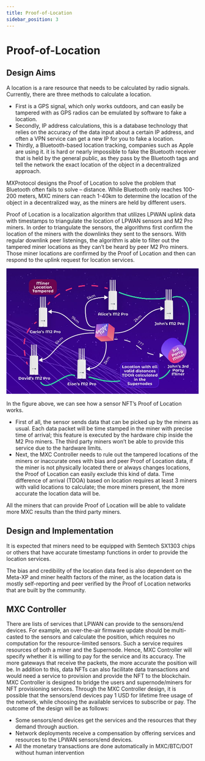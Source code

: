 ```yaml
---
title: Proof-of-Location
sidebar_position: 3
---
```


# Proof-of-Location
## Design Aims
A location is a rare resource that needs to be calculated by radio signals. 
Currently, there are three methods to calculate a location.
* First is a GPS signal, which only works outdoors, and can easily be tampered with as GPS radios can be emulated by software to fake a location. 
* Secondly, IP address calculations, this is a database technology that relies on the accuracy of the data input about a certain IP address, and often a VPN service can get a new IP for you to fake a location. 
* Thirdly, a Bluetooth-based location tracking, companies such as Apple are using it. it is hard or nearly impossible to fake the Bluetooth receiver that is held by the general public, as they pass by the Bluetooth tags and tell the network the exact location of the object in a decentralized approach.

MXProtocol designs the Proof of Location to solve the problem that Bluetooth often
fails to solve – distance. While Bluetooth only reaches 100-200 meters, MXC miners
can reach 1-40km to determine the location of the object in a decentralized way, as
the miners are held by different users.

Proof of Location is a localization algorithm that utilizes LPWAN uplink data with timestamps to triangulate the location of LPWAN sensors and M2 Pro miners. 
In order to triangulate the sensors, the algorithms first confirm the location of the miners with the downlinks they sent to the sensors. 
With regular downlink peer listenings, the algorithm is able to filter out the tampered miner locations as they can’t be heard by peer M2 Pro miners. 
Those miner locations are confirmed by the Proof of Location and then can respond to the uplink request for location services.

![Proof of location design](../../static/img/POL/img1.JPG)

In the figure above, we can see how a sensor NFT’s Proof of Location works. 
* First of all, the sensor sends data that can be picked up by the miners as usual. Each data packet will be time stamped in the miner with precise time of arrival; this feature is executed by the hardware chip inside the M2 Pro miners. The third party miners won’t be able to provide this service due to the hardware limits. 
* Next, the MXC Controller needs to rule out the tampered locations of the miners or inaccurate ones with bias and peer Proof of Location data, if the miner is not physically located there or always changes locations, the Proof of Location can easily exclude this kind of data. Time difference of arrival (TDOA) based on location requires at least 3 miners with valid locations to calculate; the more miners present, the more accurate the location data will be.

All the miners that can provide Proof of Location will be able to validate more MXC results than the third party miners.

## Design and Implementation
It is expected that miners need to be equipped with Semtech SX1303 chips or others that have accurate timestamp functions in order to provide the location services.

The bias and credibility of the location data feed is also dependent on the Meta-XP and miner health factors of the miner, as the location data is mostly self-reporting and peer verified by the Proof of Location networks that are built by the community.

## MXC Controller
There are lists of services that LPWAN can provide to the sensors/end devices. 
For example, an over-the-air firmware update should be multi-casted to the sensors and calculate the position, which requires no computation for the resource-limited sensors.
Such a service requires resources of both a miner and the Supernode. 
Hence, MXC Controller will specify whether it is willing to pay for the service and its accuracy.
The more gateways that receive the packets, the more accurate the position will be.
In addition to this, data NFTs can also facilitate data transactions and would need a service to provision and provide the NFT to the blockchain. 
MXC Controller is designed to bridge the users and supernode/miners for NFT provisioning services.
Through the MXC Controller design, it is possible that the sensors/end devices pay 1 USD for lifetime free usage of the network, while choosing the available services to subscribe or pay. The outcome of the design will be as follows:
* Some sensors/end devices get the services and the resources that they demand through auction.
* Network deployments receive a compensation by offering services and resources to the LPWAN sensors/end devices.
* All the monetary transactions are done automatically in MXC/BTC/DOT without human intervention